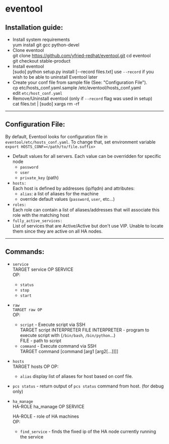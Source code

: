 eventool
=========

Installation guide:
----------------------
* Install system requirements  
      yum install git gcc python-devel
* Clone eventool  
      git clone https://github.com/yfried-redhat/eventool.git
      cd eventool  
      git checkout stable-product
* Install eventool  
      [sudo] python setup.py install [--record files.txt]
    use `--record` if you wish to be able to uninstall Eventool later
* Create your conf file from sample file (See: "Configuration File").  
      cp etc/hosts_conf.yaml.sample /etc/eventool/hosts_conf.yaml  
edit `etc/host_conf.yaml`
* Remove/Uninstall eventool (only if `--record` flag was used in setup)  
      cat files.txt | [sudo] xargs rm -rf

***

Configuration File:
---------------------
By default, Eventool looks for configuration file in `eventool/etc/hosts_conf.yaml`. To change that, set environment variable `export HOSTS_CONF=</path/to/file.suffix>`

* Default values for all servers. Each value can be overridden for specific node  
  * `password`  
  * `user`
  * `private_key` (path)
* `hosts:`  
Each host is defined by addresses (ip/fqdn) and attributes:  
  * `alias`: a list of aliases for the machine
  * override default values (`password`, `user`, etc...)
* `roles:`  
Each role can contain a list of aliases/addresses that will associate this role with the matching host  
* `fully_active_services:`  
List of services that are Active/Active but don't use VIP. Unable to locate them since they are active on all HA nodes.

***  

Commands:
--------------

* `service`  
      TARGET service OP SERVICE  
  OP:  
    * `status`
    * `stop`
    * `start`

* `raw`  
    `TARGET raw OP`  
  OP:  
    * `script` - Execute script via SSH  
          TARGET script INTERPRETER FILE
        INTERPRETER - program to execute script with (`/bin/bash`, `/bin/python`...)  
        FILE - path to script  
    * `command` - Execute command via SSH  
          TARGET command [command [arg1 [arg2[...]]]]
    
* `hosts`  
        TARGET hosts OP
  OP:  
    * `alias` display list of aliases for host based on conf file.  

* `pcs status` - return output of `pcs status` command from host. (for debug only)  
* `ha_manage`  
      HA-ROLE ha_manage OP SERVICE
    
  HA-ROLE - role of HA machines    
  OP:  
    * `find_service` - finds the fixed ip of the HA node currently running the service  
  
